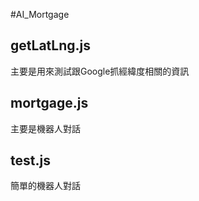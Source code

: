 #AI_Mortgage

## getLatLng.js
主要是用來測試跟Google抓經緯度相關的資訊


## mortgage.js
主要是機器人對話

## test.js
簡單的機器人對話
